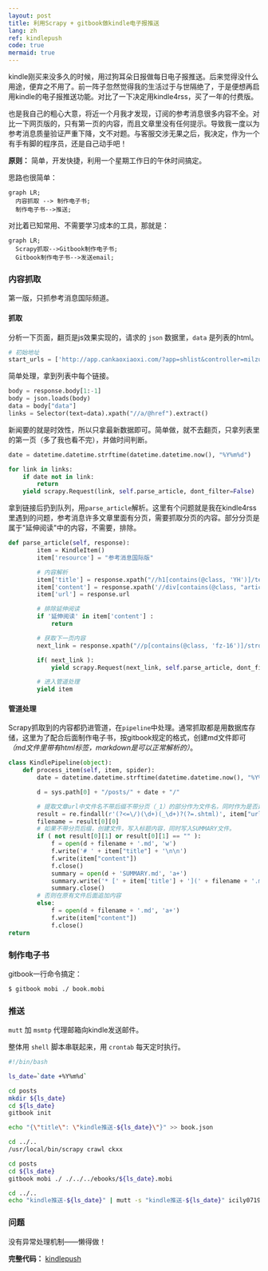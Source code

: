 ```yaml
---
layout: post
title: 利用Scrapy + gitbook做kindle电子报推送
lang: zh
ref: kindlepush
code: true
mermaid: true
---
```


kindle刚买来没多久的时候，用过狗耳朵日报做每日电子报推送。后来觉得没什么用途，便弃之不用了。前一阵子忽然觉得我的生活过于与世隔绝了，于是便想再启用kindle的电子报推送功能。对比了一下决定用kindle4rss，买了一年的付费版。

也是我自己的粗心大意，将近一个月我才发现，订阅的参考消息很多内容不全。对比一下网页版的，只有第一页的内容，而且文章里没有任何提示。导致我一度以为参考消息质量验证严重下降，文不对题。与客服交涉无果之后，我决定，作为一个有手有脚的程序员，还是自己动手吧！

**原则：** 简单，开发快捷，利用一个星期工作日的午休时间搞定。

思路也很简单：

```mermaid
graph LR;
  内容抓取 --> 制作电子书;
  制作电子书-->推送;
```

对比着已知常用、不需要学习成本的工具，那就是：

```mermaid
graph LR;
  Scrapy抓取-->Gitbook制作电子书;
  Gitbook制作电子书-->发送email;
```

### 内容抓取

第一版，只抓参考消息国际频道。

#### 抓取

分析一下页面，翻页是js效果实现的，请求的 `json` 数据里，`data` 是列表的html。

```python
# 初始地址
start_urls = ['http://app.cankaoxiaoxi.com/?app=shlist&controller=milzuixin&action=world&page=1&pagesize=20']
```

简单处理，拿到列表中每个链接。

```python
body = response.body[1:-1]
body = json.loads(body)
data = body["data"]
links = Selector(text=data).xpath("//a/@href").extract()
```

新闻要的就是时效性，所以只拿最新数据即可。简单做，就不去翻页，只拿列表里的第一页（多了我也看不完），并做时间判断。

```python
date = datetime.datetime.strftime(datetime.datetime.now(), "%Y%m%d")

for link in links:
    if date not in link:
        return
    yield scrapy.Request(link, self.parse_article, dont_filter=False)
```

拿到链接后扔到队列，用`parse_article`解析。这里有个问题就是我在kindle4rss里遇到的问题，参考消息许多文章里面有分页，需要抓取分页的内容。部分分页是属于"延伸阅读"中的内容，不需要，排除。

```python
def parse_article(self, response):
        item = KindleItem()
        item['resource'] = "参考消息国际版"

        # 内容解析
        item['title'] = response.xpath("//h1[contains(@class, 'YH')]/text()").extract_first()
        item['content'] = response.xpath('//div[contains(@class, "article-content")]').extract_first()
        item['url'] = response.url

        # 排除延伸阅读
        if '延伸阅读' in item['content'] :
            return

        # 获取下一页内容
        next_link = response.xpath("//p[contains(@class, 'fz-16')]/strong/a/@href").extract_first()

        if( next_link ):
            yield scrapy.Request(next_link, self.parse_article, dont_filter=False)

        # 进入管道处理
        yield item
```
#### 管道处理

Scrapy抓取到的内容都扔进管道，在`pipeline`中处理。通常抓取都是用数据库存储，这里为了配合后面制作电子书，按gitbook规定的格式，创建md文件即可 *（md文件里带有html标签，markdown是可以正常解析的）*。

```python
class KindlePipeline(object):
    def process_item(self, item, spider):
        date = datetime.datetime.strftime(datetime.datetime.now(), "%Y%m%d")

        d = sys.path[0] + "/posts/" + date + "/"

        # 提取文章url中文件名不带后缀不带分页（_1）的部分作为文件名，同时作为是否是同一篇文章的判断。
        result = re.findall(r'(?<=\/)(\d+)(_\d+)?(?=.shtml)', item["url"])
        filename = result[0][0]
        # 如果不带分页后缀，创建文件，写入标题内容，同时写入SUMMARY文件。
        if ( not result[0][1] or result[0][1] == "" ):
            f = open(d + filename + '.md', 'w')
            f.write('# ' + item["title"] + '\n\n')
            f.write(item["content"])
            f.close()
            summary = open(d + 'SUMMARY.md', 'a+')
            summary.write('* [' + item['title'] + '](' + filename + '.md)\n')
            summary.close()
        # 否则在原有文件后面追加内容
        else:
            f = open(d + filename + '.md', 'a+')
            f.write(item["content"])
            f.close()
return
```

### 制作电子书

gitbook一行命令搞定：

```sh
$ gitbook mobi ./ book.mobi
```

### 推送

`mutt` 加 `msmtp` 代理邮箱向kindle发送邮件。

整体用 `shell` 脚本串联起来，用 `crontab` 每天定时执行。

```sh
#!/bin/bash

ls_date=`date +%Y%m%d`

cd posts
mkdir ${ls_date}
cd ${ls_date}
gitbook init

echo "{\"title\": \"kindle推送-${ls_date}\"}" >> book.json

cd ../..
/usr/local/bin/scrapy crawl ckxx

cd posts
cd ${ls_date}
gitbook mobi ./ ./../../ebooks/${ls_date}.mobi

cd ../..
echo "kindle推送-${ls_date}" | mutt -s "kindle推送-${ls_date}" icily0719@kindle.cn -a "ebooks/${ls_date}.mobi"
```

### 问题

没有异常处理机制——懒得做！

**完整代码：** [kindlepush](https://github.com/erlzhang/kindlepush)
